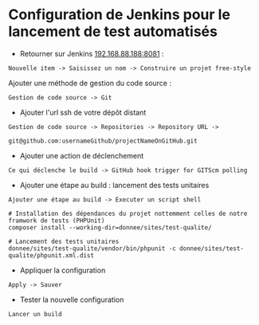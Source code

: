 # Configuration de Jenkins pour le lancement de test automatisés

-   Retourner sur Jenkins [192.168.88.188:8081](192.168.88.188:8081) :

```
Nouvelle item -> Saisissez un nom -> Construire un projet free-style
```

Ajouter une méthode de gestion du code source :

```
Gestion de code source -> Git
```

-   Ajouter l'url ssh de votre dépôt distant

```
Gestion de code source -> Repositories -> Repository URL ->
```

```
git@github.com:usernameGithub/projectNameOnGitHub.git
```

-   Ajouter une action de déclenchement

```
Ce qui déclenche le build -> GitHub hook trigger for GITScm polling
```

-   Ajouter une étape au build : lancement des tests unitaires

```
Ajouter une étape au build -> Executer un script shell
```

```shell
# Installation des dépendances du projet nottemment celles de notre framwork de tests (PHPUnit)
composer install --working-dir=donnee/sites/test-qualite/

# Lancement des tests unitaires
donnee/sites/test-qualite/vendor/bin/phpunit -c donnee/sites/test-qualite/phpunit.xml.dist
```

-   Appliquer la configuration

```
Apply -> Sauver
```

-   Tester la nouvelle configuration

```
Lancer un build
```
